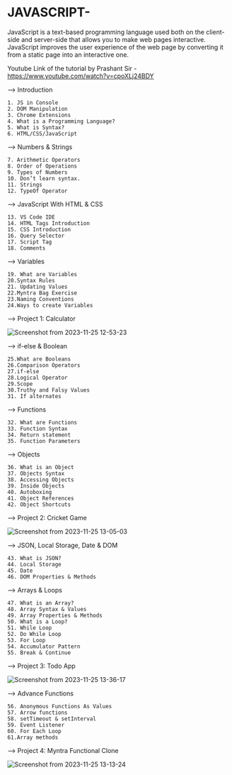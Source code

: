 # JAVASCRIPT-

JavaScript is a text-based programming language used both on the client-side and server-side that allows you to make web pages interactive.
JavaScript improves the user experience of the web page by converting it from a static page into an interactive one.

Youtube Link of the tutorial by Prashant Sir - https://www.youtube.com/watch?v=cpoXLj24BDY

--> Introduction 
  
    1. JS in Console
    2. DOM Manipulation
    3. Chrome Extensions
    4. What is a Programming Language?
    5. What is Syntax?
    6. HTML/CSS/JavaScript

--> Numbers & Strings

    7. Arithmetic Operators
    8. Order of Operations
    9. Types of Numbers
    10. Don’t learn syntax.
    11. Strings
    12. TypeOf Operator

--> JavaScript With HTML & CSS

    13. VS Code IDE
    14. HTML Tags Introduction
    15. CSS Introduction
    16. Query Selector
    17. Script Tag
    18. Comments

--> Variables

    19. What are Variables
    20.Syntax Rules
    21. Updating Values
    22.Myntra Bag Exercise
    23.Naming Conventions
    24.Ways to create Variables

--> Project 1: Calculator 

![Screenshot from 2023-11-25 12-53-23](https://github.com/Aparnaraha/JAVASCRIPT/assets/83156043/9c59ad4d-37ff-48bd-8b0c-7f7d360bf88a)


--> if-else & Boolean
 
    25.What are Booleans
    26.Comparison Operators
    27.if-else
    28.Logical Operator
    29.Scope
    30.Truthy and Falsy Values
    31. If alternates

--> Functions

    32. What are Functions
    33. Function Syntax
    34. Return statement
    35. Function Parameters

--> Objects

    36. What is an Object
    37. Objects Syntax
    38. Accessing Objects
    39. Inside Objects
    40. Autoboxing
    41. Object References
    42. Object Shortcuts

--> Project 2: Cricket Game

![Screenshot from 2023-11-25 13-05-03](https://github.com/Aparnaraha/JAVASCRIPT/assets/83156043/afdcc575-11bb-443f-b70c-7a1f7e253dbe)


--> JSON, Local Storage, Date & DOM

    43. What is JSON?
    44. Local Storage
    45. Date
    46. DOM Properties & Methods

--> Arrays & Loops
   
    47. What is an Array?
    48. Array Syntax & Values
    49. Array Properties & Methods
    50. What is a Loop?
    51. While Loop
    52. Do While Loop
    53. For Loop
    54. Accumulator Pattern
    55. Break & Continue

--> Project 3: Todo App

![Screenshot from 2023-11-25 13-36-17](https://github.com/Aparnaraha/JAVASCRIPT/assets/83156043/2dfc996c-0d77-4436-9fe5-35672684111e)


--> Advance Functions
    
    56. Anonymous Functions As Values
    57. Arrow functions
    58. setTimeout & setInterval
    59. Event Listener
    60. For Each Loop
    61.Array methods

--> Project 4: Myntra Functional Clone

![Screenshot from 2023-11-25 13-13-24](https://github.com/Aparnaraha/JAVASCRIPT/assets/83156043/ac78539d-db88-4c80-bfbd-7e6e37b42a46)
